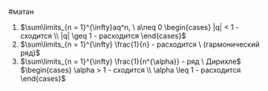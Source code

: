 #матан 
1. $\sum\limits_{n = 1}^{\infty}aq^n, \ a\neq 0 \begin{cases} |q| < 1 - сходится \\ |q| \geq 1 - расходится \end{cases}$
2. $\sum\limits_{n = 1}^{\infty} \frac{1}{n} - расходится \ (гармонический ряд)$ 
3. $\sum\limits_{n = 1}^{\infty} \frac{1}{n^{\alpha}} - ряд \ Дирихле$
	$\begin{cases} \alpha > 1 - сходится \\ \alpha \leq 1 - расходится \end{cases}$